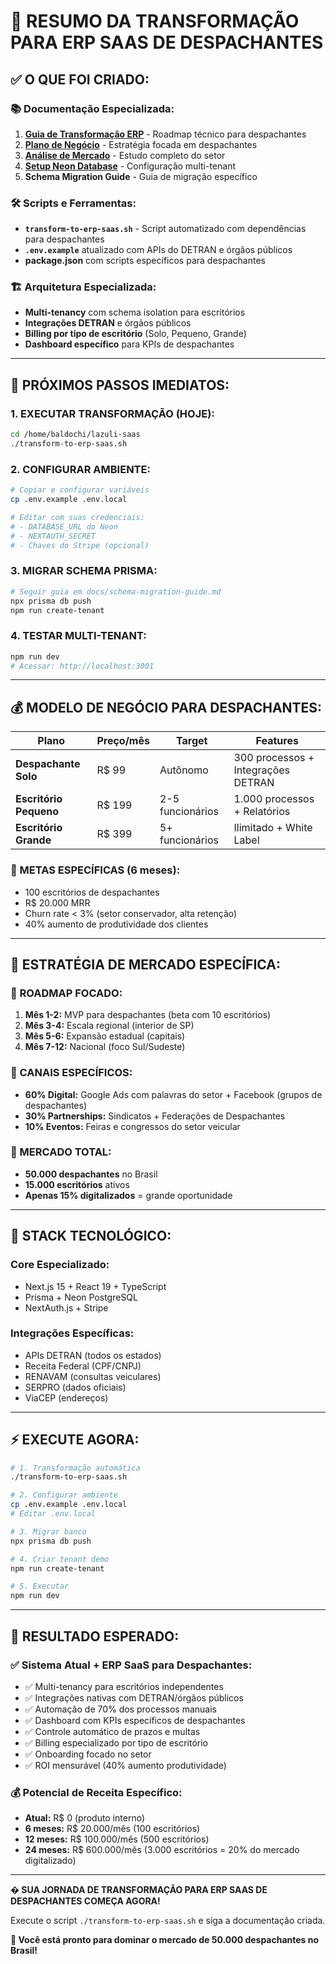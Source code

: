 # 🎉 RESUMO DA TRANSFORMAÇÃO PARA ERP SAAS DE DESPACHANTES

## ✅ O QUE FOI CRIADO:

### 📚 **Documentação Especializada:**
1. **[Guia de Transformação ERP](./erp-saas-transformation.md)** - Roadmap técnico para despachantes
2. **[Plano de Negócio](./business-plan.md)** - Estratégia focada em despachantes  
3. **[Análise de Mercado](./market-analysis-despachantes.md)** - Estudo completo do setor
4. **[Setup Neon Database](./neon-setup.md)** - Configuração multi-tenant
5. **Schema Migration Guide** - Guia de migração específico

### 🛠️ **Scripts e Ferramentas:**
- **`transform-to-erp-saas.sh`** - Script automatizado com dependências para despachantes
- **`.env.example`** atualizado com APIs do DETRAN e órgãos públicos
- **package.json** com scripts específicos para despachantes

### 🏗️ **Arquitetura Especializada:**
- **Multi-tenancy** com schema isolation para escritórios
- **Integrações DETRAN** e órgãos públicos
- **Billing por tipo de escritório** (Solo, Pequeno, Grande)
- **Dashboard específico** para KPIs de despachantes

---

## 🚀 PRÓXIMOS PASSOS IMEDIATOS:

### **1. EXECUTAR TRANSFORMAÇÃO (HOJE):**
```bash
cd /home/baldochi/lazuli-saas
./transform-to-erp-saas.sh
```

### **2. CONFIGURAR AMBIENTE:**
```bash
# Copiar e configurar variáveis
cp .env.example .env.local

# Editar com suas credenciais:
# - DATABASE_URL do Neon
# - NEXTAUTH_SECRET
# - Chaves do Stripe (opcional)
```

### **3. MIGRAR SCHEMA PRISMA:**
```bash
# Seguir guia em docs/schema-migration-guide.md
npx prisma db push
npm run create-tenant
```

### **4. TESTAR MULTI-TENANT:**
```bash
npm run dev
# Acessar: http://localhost:3001
```

---

## 💰 MODELO DE NEGÓCIO PARA DESPACHANTES:

| Plano | Preço/mês | Target | Features |
|-------|-----------|--------|----------|
| **Despachante Solo** | R$ 99 | Autônomo | 300 processos + Integrações DETRAN |
| **Escritório Pequeno** | R$ 199 | 2-5 funcionários | 1.000 processos + Relatórios |
| **Escritório Grande** | R$ 399 | 5+ funcionários | Ilimitado + White Label |

### **🎯 METAS ESPECÍFICAS (6 meses):**
- 100 escritórios de despachantes
- R$ 20.000 MRR
- Churn rate < 3% (setor conservador, alta retenção)
- 40% aumento de produtividade dos clientes

---

## 🏢 ESTRATÉGIA DE MERCADO ESPECÍFICA:

### **📅 ROADMAP FOCADO:**
1. **Mês 1-2:** MVP para despachantes (beta com 10 escritórios)
2. **Mês 3-4:** Escala regional (interior de SP)  
3. **Mês 5-6:** Expansão estadual (capitais)
4. **Mês 7-12:** Nacional (foco Sul/Sudeste)

### **📢 CANAIS ESPECÍFICOS:**
- **60% Digital:** Google Ads com palavras do setor + Facebook (grupos de despachantes)
- **30% Partnerships:** Sindicatos + Federações de Despachantes
- **10% Eventos:** Feiras e congressos do setor veicular

### **🎯 MERCADO TOTAL:**
- **50.000 despachantes** no Brasil
- **15.000 escritórios** ativos
- **Apenas 15% digitalizados** = grande oportunidade

---

## 🔧 STACK TECNOLÓGICO:

### **Core Especializado:**
- Next.js 15 + React 19 + TypeScript
- Prisma + Neon PostgreSQL
- NextAuth.js + Stripe

### **Integrações Específicas:**
- APIs DETRAN (todos os estados)
- Receita Federal (CPF/CNPJ)
- RENAVAM (consultas veiculares)
- SERPRO (dados oficiais)
- ViaCEP (endereços)

---

## ⚡ EXECUTE AGORA:

```bash
# 1. Transformação automática
./transform-to-erp-saas.sh

# 2. Configurar ambiente
cp .env.example .env.local
# Editar .env.local

# 3. Migrar banco
npx prisma db push

# 4. Criar tenant demo
npm run create-tenant

# 5. Executar
npm run dev
```

---

## 🎯 RESULTADO ESPERADO:

### **✅ Sistema Atual + ERP SaaS para Despachantes:**
- ✅ Multi-tenancy para escritórios independentes
- ✅ Integrações nativas com DETRAN/órgãos públicos
- ✅ Automação de 70% dos processos manuais
- ✅ Dashboard com KPIs específicos de despachantes
- ✅ Controle automático de prazos e multas
- ✅ Billing especializado por tipo de escritório
- ✅ Onboarding focado no setor
- ✅ ROI mensurável (40% aumento produtividade)

### **💰 Potencial de Receita Específico:**
- **Atual:** R$ 0 (produto interno)
- **6 meses:** R$ 20.000/mês (100 escritórios)
- **12 meses:** R$ 100.000/mês (500 escritórios)
- **24 meses:** R$ 600.000/mês (3.000 escritórios = 20% do mercado digitalizado)

---

**� SUA JORNADA DE TRANSFORMAÇÃO PARA ERP SAAS DE DESPACHANTES COMEÇA AGORA!**

Execute o script `./transform-to-erp-saas.sh` e siga a documentação criada.

**💪 Você está pronto para dominar o mercado de 50.000 despachantes no Brasil!**
